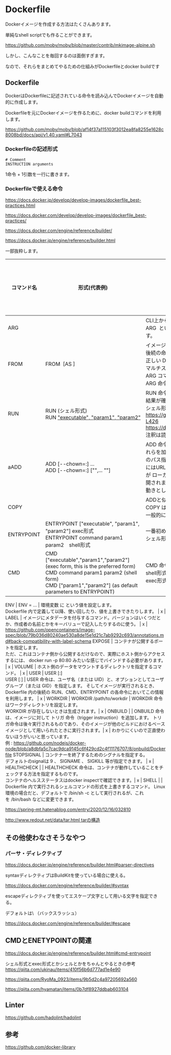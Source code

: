 # Dockerfile
Dockerイメージを作成する方法はたくさんあります。

単純なshell scriptでも作ることができます。

https://github.com/moby/moby/blob/master/contrib/mkimage-alpine.sh

しかし、こんなことを毎回するのは面倒すぎます。

なので、それらをまとめてやるための仕組みがDockerfileとdocker buildです

## Dockerfile
DockerはDockerfileに記述されている命令を読み込んでDockerイメージを自動的に作成します。

Dockerfileを元にDockerイメージを作るために、docker buildコマンドを利用します。

https://github.com/moby/moby/blob/af14f37a115103f3012ea8fa8255e1628c8008bd/docs/api/v1.40.yaml#L7043

### Dockerfileの記述形式

```
# Comment
INSTRUCTION arguments
```

1命令 + 1引数を一行に書きます。

### Dockerfileで使える命令
https://docs.docker.jp/develop/develop-images/dockerfile_best-practices.html

https://docs.docker.com/develop/develop-images/dockerfile_best-practices/

https://docs.docker.com/engine/reference/builder/

https://docs.docker.jp/engine/reference/builder.html

一部抜粋します。

コマンド名 |形式(代表例) | 詳細 | レイヤーの作成 | 参考
-|-|-|-|-
ARG | | CLI上から引数を代入するキーを指定します。<br>ARG <key> といった感じに書いておいて、 --build-arg <key>=<value> オプションで代入することで、 Dockerfile 内で値は使い回しすることができます。 | x |
FROM | FROM <image> [AS <name>] | イメージビルドのための処理ステージを初期化し、ベース・イメージ(Dockerfile 内で親イメージを持たないもの)を設定します。<br>後続の命令がこれに続きます。<br>正しい Dockerfile は FROM 命令から始める必要があります。<br>マルチステージビルドを行う場合は複数回記述することになります。<br>ARG コマンドは唯一 FROM の前に来ていいコマンドとなります。<br>ARG 命令によって宣言された変数すべてを参照できます。| o |	
RUN | RUN <command>(シェル形式) <br> RUN ["executable", "param1", "param2"](exec形式) | RUN 命令は、現在のイメージの最上位の最新レイヤーにおいて、あらゆるコマンドを実行し、処理結果を確定します。<br>結果が確定したイメージは、Dockerfileの次のステップにおいて利用されていきます。<br>シェル形式はデフォルトで Linux なら /bin/sh -c<br>https://github.com/moby/moby/blob/46cdcd206c56172b95ba5c77b827a722dab426c5/builder/dockerfile/internals.go#L419-L426<br>https://docs.docker.com/engine/reference/builder/#run<br>注釈は読んでおく| o | これは命令に対するargument( コマンド文字列 )がkeyでキャッシュされます。<br>なので、キャッシュを破棄する場合はRUNより前でキャッシュを破棄する命令を書くか、--no-cacheフラグを使う
aADD | ADD [--chown=<user>:<group>] <src>... <dest> <br> ADD [--chown=<user>:<group>] ["<src>",... "<dest>"] | ADD 命令は <src> に示されるファイル、ディレクトリ、リモートファイル URL をコピーして、イメージ内のファイルシステム上のパス <dest> にこれらを加えます。<br> <src> のパス指定は、ビルド コンテキスト内で有効なパスとします(../とか使えない)<br> <src>にはURLも指定できます。<br> <src> が ローカル にある tar アーカイブであって、認識できるフォーマット（gzip、bzip2、xz）である場合、1 つのディレクトリ配下に展開されます。 リモート URL の場合は展開 されません 。 ディレクトリのコピーあるいは展開の仕方は tar -x と同等<br> 動きとしては tar -x と同じ。| o |	キャッシュはsrcのファイル群のchecksum<br>個々のファイルについてチェックサムが計算されます(ファイルの最終更新時刻、最終アクセス時刻は考慮されない) キャッシュを探す際に、このチェックサムと既存イメージのチェックサムが比較されます。 <br>たとえばファイル内容やメタデータが変わっていれば、キャッシュは無効になります。
COPY | | ADDと似ていますが、URLの指定や、自動的な展開などはしないコマンドになります。<br>COPY は単に、基本的なコピー機能を使ってローカルファイルをコンテナにコピーするだけです。<br>一般的にはADDよりCOPYを優先して使ってください。(わかりやすさ) | o | ADDと同じ
ENTRYPOINT | ENTRYPOINT ["executable", "param1", "param2"] exec形式 <br> ENTRYPOINT command param1 param2　shell形式 | 一番初めに実行すべきコマンドのオプション定義です。<br>シェル形式ではCMD や docker run におけるコマンドライン引数は無視します。| x |CMD と ENTRYPOINT の関連について<br>https://docs.docker.jp/engine/reference/builder.html#cmd-entrypoint
CMD |	CMD ["executable","param1","param2"] (exec form, this is the preferred form) <br>CMD command param1 param2 (shell form) <br>CMD ["param1","param2"] (as default parameters to ENTRYPOINT) | CMD 命令の主目的は、コンテナの実行時のデフォルト処理を設定することです。<br>shell形式、exec形式で定義するとイメージが起動されたときに実行するコマンドの指定となります・<br>exec形式が推奨です。 | x | 
	
ENV | ENV <key>=<value> ... | 環境変数 <key> に <value> という値を設定します。<br>Dockerfile 内で定義して以降、使い回したり、値を上書きできたりします。 | x | 
LABEL | イメージにメタデータを付与するコマンド。バージョンはいくつだとか、作成者の名前とかをキーバリューで記入したりするのに使う。 | x | https://github.com/opencontainers/image-spec/blob/79b036d80240ae530a8de15e1d21c7ab9292c693/annotations.md#back-compatibility-with-label-schema
EXPOSE | コンテナが公開するポートを指定します。<br>ただ、これはコンテナ側から公開するだけなので、実際にホスト側からアクセスするには、 docker run -p 80:80 みたいな感じでバインドする必要があります。 | x |
VOLUME | ホスト側のデータをマウントするディレクトリを指定するコマンド。 | x | 
USER | USER <user>[:<group>] <br> USER <UID>[:<GID>] | USER 命令は、ユーザ名（または UID）と、オプションとしてユーザグループ（または GID）を指定します。 そしてイメージが実行されるとき、Dockerfile 内の後続の RUN、CMD、ENTRYPOINT の各命令においてこの情報を利用します。 | x | 
WORKDIR | WORKDIR /path/to/workdir | WORKDIR 命令はワークディレクトリを設定します。<br> WORKDIR が存在しないときは生成されます。| x |
ONBUILD | | ONBUILD 命令は、イメージに対して トリガ 命令（trigger instruction）を追加します。 トリガ命令は後々実行されるものであり、そのイメージが他のビルドにおけるベースイメージとして用いられたときに実行されます。| x | わかりにくいので正直使わないほうがいいと思っています。 <br>例 : https://github.com/nodejs/docker-node/blob/a8dbfa5c7cac9dca9145c6f429cd2c4f11176707/8/onbuild/Dockerfile
STOPSIGNAL | コンテナーを終了するためのシグナルを指定する。 <br>デフォルトのsignalは 9 、 SIGNAME 、 SIGKILL 等が指定できます。 | x | 
HEALTHCHECK | | HEALTHCHECK 命令は、コンテナが動作していることをチェックする方法を指定するものです。<br>コンテナのヘルスステータスはdocker inspectで確認できます。| x | 
SHELL | | Dockerfile 内で実行されるシェルコマンドの形式を上書きするコマンド。 Linux 環境の場合だと、デフォルトで /bin/sh -c として実行されるが、これを /bin/bash などに変更できます。		

https://spring-mt.hatenablog.com/entry/2020/12/16/032810

http://www.redout.net/data/tar.html tarの構造

## その他使わなさそうなやつ
### パーサ・ディレクティブ
https://docs.docker.jp/engine/reference/builder.html#parser-directives

syntaxディレクティブはBuildKitを使っている場合に使える。

https://docs.docker.com/engine/reference/builder/#syntax

escapeディレクティブを使ってエスケープ文字として用いる文字を指定できる。

デフォルトは\ （バックスラッシュ）

https://docs.docker.com/engine/reference/builder/#escape


## CMDとENETYPOINTの関連
https://docs.docker.jp/engine/reference/builder.html#cmd-entrypoint

シェル形式とexec形式とかシェルとかをちゃんとやるときの参考
https://qiita.com/ukinau/items/410f56b6d777ad1e4e90

https://qiita.com/RyoMa_0923/items/9b5d2c4a97205692a560

https://qiita.com/hyamatan/items/0b7df8927ddbab603104

## Linter
https://github.com/hadolint/hadolint

## 参考
https://github.com/docker-library


